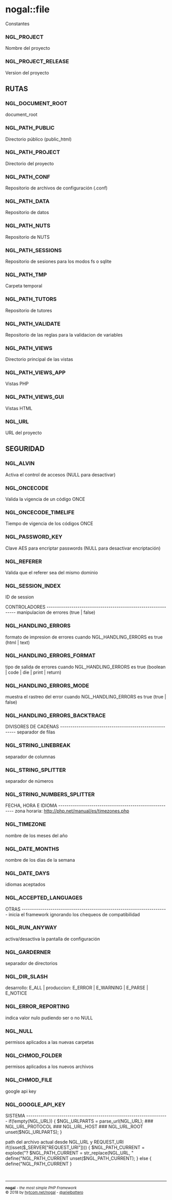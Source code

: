 # nogal::file
Constantes

### NGL_PROJECT
Nombre del proyecto

### NGL_PROJECT_RELEASE
Version del proyecto

## RUTAS
### NGL_DOCUMENT_ROOT
document_root

### NGL_PATH_PUBLIC
Directorio público (public_html)

### NGL_PATH_PROJECT
Directorio del proyecto

### NGL_PATH_CONF
Repositorio de archivos de configuración (.conf)

### NGL_PATH_DATA
Repositorio de datos

### NGL_PATH_NUTS
Repositorio de NUTS

### NGL_PATH_SESSIONS
Repositorio de sesiones para los modos fs o sqlite

### NGL_PATH_TMP
Carpeta temporal

### NGL_PATH_TUTORS
Repositorio de tutores

### NGL_PATH_VALIDATE
Repositorio de las reglas para la validacion de variables

### NGL_PATH_VIEWS
Directorio principal de las vistas

### NGL_PATH_VIEWS_APP
Vistas PHP

### NGL_PATH_VIEWS_GUI
Vistas HTML

### NGL_URL
URL del proyecto

## SEGURIDAD
### NGL_ALVIN
Activa el control de accesos (NULL para desactivar)

### NGL_ONCECODE
Valida la vigencia de un código ONCE

### NGL_ONCECODE_TIMELIFE
Tiempo de vigencia de los códigos ONCE

### NGL_PASSWORD_KEY
Clave AES para encriptar passwords (NULL para desactivar encriptación)

### NGL_REFERER
Valida que el referer sea del mismo dominio 

### NGL_SESSION_INDEX
ID de session


CONTROLADORES ---------------------------------------------------------------
manipulacion de errores (true | false)
### NGL_HANDLING_ERRORS

formato de impresion de errores cuando NGL_HANDLING_ERRORS es true (html | text)
### NGL_HANDLING_ERRORS_FORMAT

tipo de salida de errores cuando NGL_HANDLING_ERRORS es true (boolean | code | die | print | return)
### NGL_HANDLING_ERRORS_MODE

muestra el rastreo del error cuando NGL_HANDLING_ERRORS es true (true | false)
### NGL_HANDLING_ERRORS_BACKTRACE


DIVISORES DE CADENAS --------------------------------------------------------
separador de filas
### NGL_STRING_LINEBREAK

separador de columnas
### NGL_STRING_SPLITTER

separador de números
### NGL_STRING_NUMBERS_SPLITTER


FECHA, HORA E IDIOMA --------------------------------------------------------
zona horaria: http://php.net/manual/es/timezones.php
### NGL_TIMEZONE

nombre de los meses del año
### NGL_DATE_MONTHS

nombre de los días de la semana
### NGL_DATE_DAYS

idiomas aceptados
### NGL_ACCEPTED_LANGUAGES


OTRAS -----------------------------------------------------------------------
inicia el framework ignorando los chequeos de compatibilidad
### NGL_RUN_ANYWAY

activa/desactiva la pantalla de configuración
### NGL_GARDERNER

separador de directorios
### NGL_DIR_SLASH

desarrollo: E_ALL | produccion: E_ERROR | E_WARNING | E_PARSE | E_NOTICE
### NGL_ERROR_REPORTING

indica valor nulo pudiendo ser o no NULL
### NGL_NULL

permisos aplicados a las nuevas carpetas
### NGL_CHMOD_FOLDER

permisos aplicados a los nuevos archivos
### NGL_CHMOD_FILE

google api key
### NGL_GOOGLE_API_KEY


SISTEMA ---------------------------------------------------------------------
if(!empty(NGL_URL)) {
	$NGL_URLPARTS = parse_url(NGL_URL);
	### NGL_URL_PROTOCOL
	### NGL_URL_HOST
	### NGL_URL_ROOT
	unset($NGL_URLPARTS);
}

path del archivo actual desde NGL_URL y REQUEST_URI
if((isset($_SERVER["REQUEST_URI"]))) {
	$NGL_PATH_CURRENT = explode("?
	$NGL_PATH_CURRENT = str_replace(NGL_URL, "
	define("NGL_PATH_CURRENT
	unset($NGL_PATH_CURRENT);
} else {
	define("NGL_PATH_CURRENT
}






&nbsp;
___
<sub><b>nogal</b> - <em>the most simple PHP Framework</em></sub><br />
<sup>&copy; 2018 by <a href="http://hytcom.net/nogal">hytcom.net/nogal</a> - <a href="https://github.com/arielbottero">@arielbottero</a></sup><br />